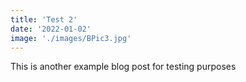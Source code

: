 ```yaml
---
title: 'Test 2'
date: '2022-01-02'
image: './images/BPic3.jpg'
---
```


This is another example blog post for testing purposes